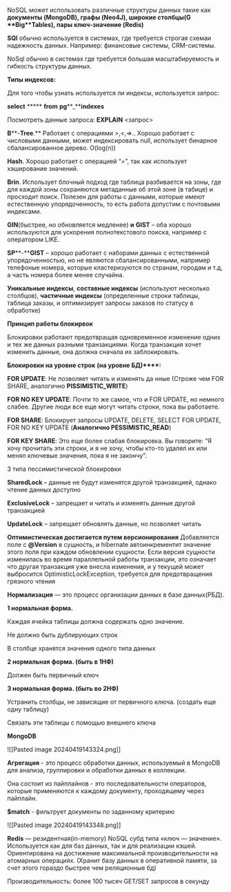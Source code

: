 NoSQL может использовать различные структуры данных такие как **документы (****MongoDB****), графы (****Neo****4****J****), широкие столбцы(****G** **Big****Tables), пары ключ-значение (****Redis****)**

**SQl** обычно используется в системах, где требуется строгая схемаи надежность данных. Например: финансовые системы, CRM-системы.

NoSql обычно в системах где требуется большая масштабируемость и гибкость структуры данных.

**Типы индексов:**

Для того чтобы узнать используется ли индексы, используется запрос:

**select** ***** **from** **pg****_****indexes**

Посмотреть данные запроса: **EXPLAIN**  <запрос>

**B****-****Tree****.** Работает с операциями >,<,=>.. Хорошо работает с числовыми данными, может индексировать null, использует бинарное сбалансированное дерево. O(log(n))

**Hash**. Хорошо работает с операцией “=”, так как использует хэширование значений.

**Brin**. Использует блочный подход где таблица разбивается на зоны, где для каждой зоны сохраняются метаданные об этой зоне (в табице) и просходит поиск. Полезен для работы с данными, которые имеют естественную упорядоченность, то есть работа допустим с почтовыми индексами.

**GIN**(быстрее, но обновляется медленее) **и** **GIST** – оба хорошо используются для ускорения полнотекстового поиска, например с оператором LIKE.

**SP****-****GIST** – хорошо работает с наборами данных с естественной упорядоченностью, но не являются сбалансированными, например телефоные номера, которые кластеризуются по странам, городам и т.д, а часть номера более менее случайна.

**Уникальные индексы**, **составные индексы** (используют несколько столбцов), **частичные индексы** (определенные строки таблицы, таблица заказы, и оптимизирует запросы заказов по статусу в обработке)

  
  

**Принцип работы блокирвок**

Блокировки работают предотвращая одновременное изменение одних и тех же данных разными транзакциями. Когда транзакция хочет изменить данные, она должна сначала их заблокировать.

  
  

**Блокировки на уровне строк** **(на уровне БД)****:**

**FOR UPDATE**: Не позволяет читать и изменять да нные (Строже чем FOR SHARE, аналогично **PISSIMISTIC_WRITE**)

**FOR NO KEY UPDATE**: Почти то же самое, что и FOR UPDATE, но немного слабее. Другие люди все еще могут читать строки, пока вы работаете.

**FOR SHARE**: Блокирует запросы UPDATE, DELETE, SELECT FOR UPDATE, FOR NO KEY UPDATE (**Аналогично PESSIMISTIC_READ**)

**FOR KEY SHARE**: Это еще более слабая блокировка. Вы говорите: “Я хочу прочитать эти строки, и я не хочу, чтобы кто-то удалял их или менял ключевые значения, пока я не закончу”.

3 типа пессимистической блокировки

**SharedLock** – данные не будут изменятся другой транзакцией, однако чтение данных доступно

**ExclusiveLock** – запрещает и читать и изменять данные другой транзакцией

**UpdateLock** – запрещает обновлять данные, но позволяет читать

**Оптимистическая достигается путем версионирования**
Добавляется поле с **@Version** в сущность, и hibernate автоинкрементит значение этого поля при каждом обновлении сущности. Если версия сущности изменилась во время параллельной работы транзакции, это означает что другая транзакция уже внесла изменения, и у текущей может выбросится OptimisticLockException, требуется для предотвращения грязного чтения

**Нормализация** — это процесс организации данных в базе данных(РБД).

**1 нормальная форма.**

Каждая ячейка таблицы должна содержать одно значение.

Не должно быть дублирующих строк

В столбце хранятся значения одного типа данных

**2 нормальная форма. (быть в 1НФ)**

Должен быть первичный ключ

**3 нормальная форма. (быть во 2НФ)**

Устранить столбцы, не зависящие от первичного ключа. (создать еще одну таблицу)

Связать эти таблицы с помощью внешнего ключа

  

**MongoDB**

![[Pasted image 20240419143324.png]]
  

**Агрегация** - это процесс обработки данных, используемый в MongoDB для анализа, группировки и обработки данных в коллекции.

Она состоит из пайплайнов - это последовательности операторов, которые применяются к каждому документу, проходящему через пайплайн.

**$match** - фильтрует документы по заданному критерию

![[Pasted image 20240419143348.png]]

  
  

**Redis** — резидентная(in-memory) NoSQL субд типа «ключ — значение». Используется как для баз данных, так и для реализации кэшей. Ориентирована на достижение максимальной производительности на атомарных операциях. (Хранит базу данных в оперативной памяти, за счет этого гораздо быстрее чем реляционные бд)

Производительность: более 100 тысяч GET/SET запросов в секунду
